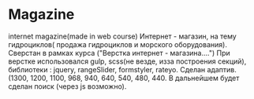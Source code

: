 # Magazine
internet magazine(made in web course)
Интернет - магазин, на тему гидроциклов( продажа гидроциклов и морского оборудования). Сверстан в рамках курса ("Верстка интернет - магазина....")
При верстке использовался gulp, scss(не везде, изза построения секций), библиотеки : jquery, rangeSlider, formstyler, rateyo.
Сделан адаптив. (1300, 1200, 1100, 968, 940, 640, 540, 480, 440.
В дальнейшем будет сделан поиск (через js возможно).
